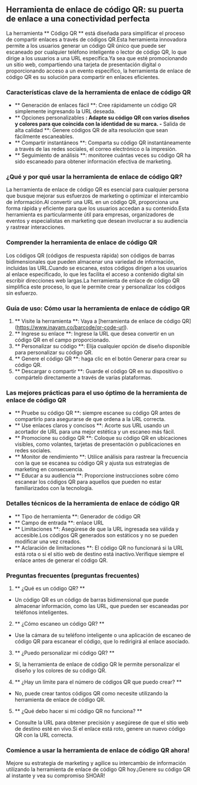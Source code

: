 ## Herramienta de enlace de código QR: su puerta de enlace a una conectividad perfecta

La herramienta ** Código QR ** está diseñada para simplificar el proceso de compartir enlaces a través de códigos QR.Esta herramienta innovadora permite a los usuarios generar un código QR único que puede ser escaneado por cualquier teléfono inteligente o lector de código QR, lo que dirige a los usuarios a una URL específica.Ya sea que esté promocionando un sitio web, compartiendo una tarjeta de presentación digital o proporcionando acceso a un evento específico, la herramienta de enlace de código QR es su solución para compartir en enlaces eficientes.

### Características clave de la herramienta de enlace de código QR
- ** Generación de enlaces fácil **: Cree rápidamente un código QR simplemente ingresando la URL deseada.
- ** Opciones personalizables **: Adapte su código QR con varios diseños y colores para que coincida con la identidad de su marca.
-** Salida de alta calidad **: Genere códigos QR de alta resolución que sean fácilmente escaneables.
- ** Compartir instantáneos **: Comparta su código QR instantáneamente a través de las redes sociales, el correo electrónico o la impresión.
- ** Seguimiento de análisis **: monitoree cuántas veces su código QR ha sido escaneado para obtener información efectiva de marketing.

### ¿Qué y por qué usar la herramienta de enlace de código QR?
La herramienta de enlace de código QR es esencial para cualquier persona que busque mejorar sus esfuerzos de marketing o optimizar el intercambio de información.Al convertir una URL en un código QR, proporciona una forma rápida y eficiente para que los usuarios accedan a su contenido.Esta herramienta es particularmente útil para empresas, organizadores de eventos y especialistas en marketing que desean involucrar a su audiencia y rastrear interacciones.

### Comprender la herramienta de enlace de código QR
Los códigos QR (códigos de respuesta rápida) son códigos de barras bidimensionales que pueden almacenar una variedad de información, incluidas las URL.Cuando se escanea, estos códigos dirigen a los usuarios al enlace especificado, lo que les facilita el acceso a contenido digital sin escribir direcciones web largas.La herramienta de enlace de código QR simplifica este proceso, lo que le permite crear y personalizar los códigos sin esfuerzo.

### Guía de uso: Cómo usar la herramienta de enlace de código QR
1. ** Visite la herramienta **: Vaya a [herramienta de enlace de código QR] (https://www.inayam.co/barcode/qr-code-url).
2. ** Ingrese su enlace **: Ingrese la URL que desea convertir en un código QR en el campo proporcionado.
3. ** Personalizar su código **: Elija cualquier opción de diseño disponible para personalizar su código QR.
4. ** Genere el código QR **: haga clic en el botón Generar para crear su código QR.
5. ** Descargar o compartir **: Guarde el código QR en su dispositivo o compártelo directamente a través de varias plataformas.

### Las mejores prácticas para el uso óptimo de la herramienta de enlace de código QR
- ** Pruebe su código QR **: siempre escanee su código QR antes de compartirlo para asegurarse de que ordena a la URL correcta.
- ** Use enlaces claros y concisos **: Acorte sus URL usando un acortador de URL para una mejor estética y un escaneo más fácil.
- ** Promocione su código QR **: Coloque su código QR en ubicaciones visibles, como volantes, tarjetas de presentación o publicaciones en redes sociales.
- ** Monitor de rendimiento **: Utilice análisis para rastrear la frecuencia con la que se escanea su código QR y ajusta sus estrategias de marketing en consecuencia.
- ** Educar a su audiencia **: Proporcione instrucciones sobre cómo escanear los códigos QR para aquellos que pueden no estar familiarizados con la tecnología.

### Detalles técnicos de la herramienta de enlace de código QR
- ** Tipo de herramienta **: Generador de código QR
- ** Campo de entrada **: enlace URL
- ** Limitaciones **: Asegúrese de que la URL ingresada sea válida y accesible.Los códigos QR generados son estáticos y no se pueden modificar una vez creados.
- ** Aclaración de limitaciones **: El código QR no funcionará si la URL está rota o si el sitio web de destino está inactivo.Verifique siempre el enlace antes de generar el código QR.

### Preguntas frecuentes (preguntas frecuentes)

1. ** ¿Qué es un código QR? **
- Un código QR es un código de barras bidimensional que puede almacenar información, como las URL, que pueden ser escaneadas por teléfonos inteligentes.

2. ** ¿Cómo escaneo un código QR? **
- Use la cámara de su teléfono inteligente o una aplicación de escaneo de código QR para escanear el código, que lo redirigirá al enlace asociado.

3. ** ¿Puedo personalizar mi código QR? **
- Sí, la herramienta de enlace de código QR le permite personalizar el diseño y los colores de su código QR.

4. ** ¿Hay un límite para el número de códigos QR que puedo crear? **
- No, puede crear tantos códigos QR como necesite utilizando la herramienta de enlace de código QR.

5. ** ¿Qué debo hacer si mi código QR no funciona? **
- Consulte la URL para obtener precisión y asegúrese de que el sitio web de destino esté en vivo.Si el enlace está roto, genere un nuevo código QR con la URL correcta.

### Comience a usar la herramienta de enlace de código QR ahora!
Mejore su estrategia de marketing y agilice su intercambio de información utilizando la herramienta de enlace de código QR hoy.¡Genere su código QR al instante y vea su compromiso SHOAR!